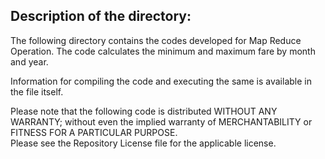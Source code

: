 ## Description of the directory:

The following directory contains the codes developed for Map Reduce Operation.
The code calculates the minimum and maximum fare by month and year.

Information for compiling the code and executing the same is available in the file itself.

Please note that the following code is distributed WITHOUT ANY WARRANTY; without even the implied warranty of MERCHANTABILITY or FITNESS FOR A PARTICULAR PURPOSE.  
Please see the Repository License file for the applicable license.
